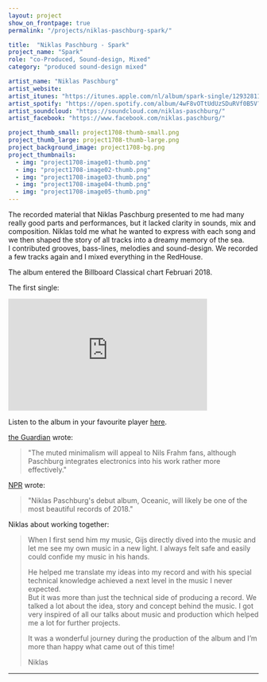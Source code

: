 ```yaml
---
layout: project
show_on_frontpage: true
permalink: "/projects/niklas-paschburg-spark/"

title:  "Niklas Paschburg - Spark"
project_name: "Spark"
role: "co-Produced, Sound-design, Mixed"
category: "produced sound-design mixed"

artist_name: "Niklas Paschburg"
artist_website:
artist_itunes: "https://itunes.apple.com/nl/album/spark-single/1293281162?l=en"
artist_spotify: "https://open.spotify.com/album/4wF8vOTtUdUzSDuRVf0B5V?si=_MRRB35hQdSlRzK3ryg1hQ"
artist_soundcloud: "https://soundcloud.com/niklas-paschburg/"
artist_facebook: "https://www.facebook.com/niklas.paschburg/"

project_thumb_small: project1708-thumb-small.png
project_thumb_large: project1708-thumb-large.png
project_background_image: project1708-bg.png
project_thumbnails:
  - img: "project1708-image01-thumb.png"
  - img: "project1708-image02-thumb.png"
  - img: "project1708-image03-thumb.png"
  - img: "project1708-image04-thumb.png"
  - img: "project1708-image05-thumb.png"
---
```


The recorded material that Niklas Paschburg presented to me had many really good parts and performances, but it lacked clarity in sounds, mix and composition. Niklas told me what he wanted to express with each song and we then shaped the story of all tracks into a dreamy memory of the sea.<br />
I contributed grooves, bass-lines, melodies and sound-design. We recorded a few tracks again and I mixed everything in the RedHouse.

The album entered the Billboard Classical chart Februari 2018.

The first single:
<iframe width="400" height="225" src="https://www.youtube.com/embed/6p_YD68O5ho?rel=0" frameborder="0" gesture="media" allow="encrypted-media" allowfullscreen></iframe>

Listen to the album in your favourite player [here](https://7k.lnk.to/Oceanic).

[the Guardian](https://www.theguardian.com/music/2018/mar/01/brad-mehldau-after-bach-contemporary-album-review) wrote:
>"The muted minimalism will appeal to Nils Frahm fans, although Paschburg integrates electronics into his work rather more effectively."

[NPR](https://www.npr.org/2018/02/01/581018624/first-listen-niklas-paschburg-oceanic) wrote:
>"Niklas Paschburg's debut album, Oceanic, will likely be one of the most beautiful records of 2018."

Niklas about working together:
<blockquote>
<p>When I first send him my music, Gijs directly dived into the music and let me see my own music in a new light. I always felt safe and easily could confide my music in his hands.</p>
<p>He helped me translate my ideas into my record and with his special technical knowledge achieved a next level in the music I never expected.<br />
But it was more than just the technical side of producing a record. We talked a lot about the idea, story and concept behind the music. I got very inspired of all our talks about music and production which helped me a lot for further projects.</p>
<p>It was a wonderful journey during the production of the album and I’m more than happy what came out of this time!</p>
<p>Niklas</p>
</blockquote>

---
